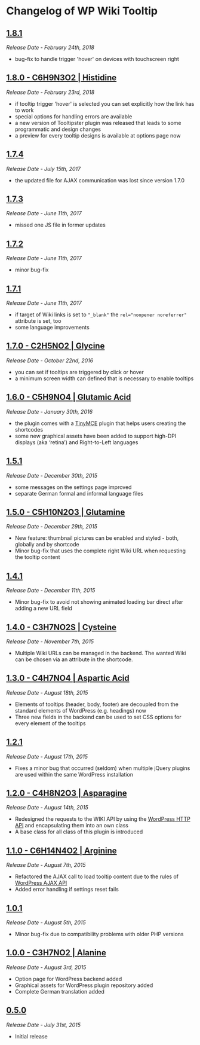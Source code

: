 # Changelog of WP Wiki Tooltip

## [1.8.1]
*Release Date - February 24th, 2018*

* bug-fix to handle trigger 'hover' on devices with touchscreen right

## [1.8.0 - C6H9N3O2 | Histidine]
*Release Date - February 23rd, 2018*

* if tooltip trigger 'hover' is selected you can set explicitly how the link has to work
* special options for handling errors are available
* a new version of Tooltipster plugin was released that leads to some programmatic and design changes
* a preview for every tooltip designs is available at options page now

## [1.7.4]
*Release Date - July 15th, 2017*

* the updated file for AJAX communication was lost since version 1.7.0

## [1.7.3]
*Release Date - June 11th, 2017*

* missed one JS file in former updates

## [1.7.2]
*Release Date - June 11th, 2017*

* minor bug-fix

## [1.7.1]
*Release Date - June 11th, 2017*

* if target of Wiki links is set to `"_blank"` the `rel="noopener noreferrer"` attribute is set, too
* some language improvements

## [1.7.0 - C2H5NO2 | Glycine]
*Release Date - October 22nd, 2016*

* you can set if tooltips are triggered by click or hover
* a minimum screen width can defined that is necessary to enable tooltips

## [1.6.0 - C5H9NO4 | Glutamic Acid]
*Release Date - January 30th, 2016*

* the plugin comes with a [TinyMCE](https://codex.wordpress.org/TinyMCE) plugin that helps users creating the shortcodes
* some new graphical assets have been added to support high-DPI displays (aka ‘retina’) and Right-to-Left languages

## [1.5.1]
*Release Date - December 30th, 2015*

* some messages on the settings page improved
* separate German formal and informal language files

## [1.5.0 - C5H10N2O3 | Glutamine]
*Release Date - December 29th, 2015*

* New feature: thumbnail pictures can be enabled and styled - both, globally and by shortcode
* Minor bug-fix that uses the complete right Wiki URL when requesting the tooltip content

## [1.4.1]
*Release Date - December 11th, 2015*

* Minor bug-fix to avoid not showing animated loading bar direct after adding a new URL field

## [1.4.0 - C3H7NO2S | Cysteine]
*Release Date - November 7th, 2015*

* Multiple Wiki URLs can be managed in the backend. The wanted Wiki can be chosen via an attribute in the shortcode.

## [1.3.0 - C4H7NO4 | Aspartic Acid]
*Release Date - August 18th, 2015*

* Elements of tooltips (header, body, footer) are decoupled from the standard elements of WordPress (e.g. headings) now
* Three new fields in the backend can be used to set CSS options for every element of the tooltips

## [1.2.1]
*Release Date - August 17th, 2015*

* Fixes a minor bug that occurred (seldom) when multiple jQuery plugins are used within the same WordPress installation

## [1.2.0 - C4H8N2O3 | Asparagine]
*Release Date - August 14th, 2015*

* Redesigned the requests to the WIKI API by using the [WordPress HTTP API](http://codex.wordpress.org/HTTP_API) and encapsulating them into an own class
* A base class for all class of this plugin is introduced

## [1.1.0 - C6H14N4O2 | Arginine]
*Release Date - August 7th, 2015*

* Refactored the AJAX call to load tooltip content due to the rules of [WordPress AJAX API](https://codex.wordpress.org/AJAX_in_Plugins)
* Added error handling if settings reset fails

## [1.0.1]
*Release Date - August 5th, 2015*

* Minor bug-fix due to compatibility problems with older PHP versions

## [1.0.0 - C3H7NO2 | Alanine]
*Release Date - August 3rd, 2015*

* Option page for WordPress backend added
* Graphical assets for WordPress plugin repository added
* Complete German translation added

## [0.5.0]
*Release Date - July 31st, 2015*

* Initial release

[1.8.1]: https://github.com/nida78/wp-wiki-tooltip/releases/tag/1.8.1
[1.8.0 - C6H9N3O2 | Histidine]: https://github.com/nida78/wp-wiki-tooltip/releases/tag/1.8.0
[1.7.4]: https://github.com/nida78/wp-wiki-tooltip/releases/tag/1.7.4
[1.7.3]: https://github.com/nida78/wp-wiki-tooltip/releases/tag/1.7.3
[1.7.2]: https://github.com/nida78/wp-wiki-tooltip/releases/tag/1.7.2
[1.7.1]: https://github.com/nida78/wp-wiki-tooltip/releases/tag/1.7.1
[1.7.0 - C2H5NO2 | Glycine]: https://github.com/nida78/wp-wiki-tooltip/releases/tag/1.7.0
[1.6.0 - C5H9NO4 | Glutamic Acid]: https://github.com/nida78/wp-wiki-tooltip/releases/tag/1.6.0
[1.5.1]: https://github.com/nida78/wp-wiki-tooltip/releases/tag/1.5.1
[1.5.0 - C5H10N2O3 | Glutamine]: https://github.com/nida78/wp-wiki-tooltip/releases/tag/1.5.0
[1.4.1]: https://github.com/nida78/wp-wiki-tooltip/releases/tag/1.4.1
[1.4.0 - C3H7NO2S | Cysteine]: https://github.com/nida78/wp-wiki-tooltip/releases/tag/1.4.0
[1.3.0 - C4H7NO4 | Aspartic Acid]: https://github.com/nida78/wp-wiki-tooltip/releases/tag/1.3.0
[1.2.1]: https://github.com/nida78/wp-wiki-tooltip/releases/tag/1.2.1
[1.2.0 - C4H8N2O3 | Asparagine]: https://github.com/nida78/wp-wiki-tooltip/releases/tag/1.2.0
[1.1.0 - C6H14N4O2 | Arginine]: https://github.com/nida78/wp-wiki-tooltip/releases/tag/1.1.0
[1.0.1]: https://github.com/nida78/wp-wiki-tooltip/releases/tag/1.0.1
[1.0.0 - C3H7NO2 | Alanine]: https://github.com/nida78/wp-wiki-tooltip/releases/tag/1.0
[0.5.0]: https://github.com/nida78/wp-wiki-tooltip/releases/tag/0.5